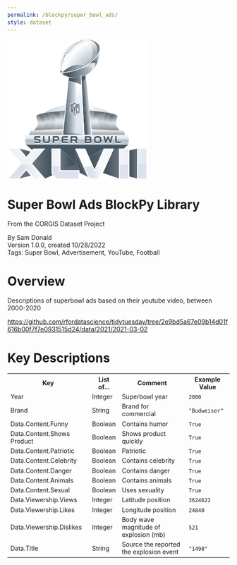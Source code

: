 ```yaml
---
permalink: /blockpy/super_bowl_ads/
style: dataset
---
```


<img class="img-thumbnail float-right"
     src="/images/datasets/super-bowl-ad-icon.png"
     alt="super bowl ads icon"
     role="presentation">

# Super Bowl Ads BlockPy Library

<p class='lead'>From the CORGIS Dataset Project</p>

<span class='text-muted'>By Sam Donald</span><br>
<span class='text-muted'>Version 1.0.0, created 10/28/2022</span><br>
<span class='text-muted'>Tags: Super Bowl, Advertisement, YouTube, Football</span>

# Overview

Descriptions of superbowl ads based on their youtube video, between 2000-2020


<https://github.com/rfordatascience/tidytuesday/tree/2e9bd5a67e09b14d01f616b00f7f7e0931515d24/data/2021/2021-03-02>




# Key Descriptions
    
<table class='table table-condensed table-striped table-bordered table-hover'>
<tr>
    <th class=''>Key</th>
    <th class=''>List of...</th>
    <th class=''>Comment</th>
    <th class=''>Example Value</th>
</tr>

<tr>
    <td>Year</td>
    <td>Integer</td> 
    <td>Superbowl year</td>
    <td><code>2000</code></td>
</tr>

<tr>
    <td>Brand</td>
    <td>String</td> 
    <td>Brand for commercial</td>
    <td><code>"Budweiser"</code></td>
</tr>

<tr>
    <td>Data.Content.Funny</td>
    <td>Boolean</td> 
    <td>Contains humor</td>
    <td><code>True</code></td>
</tr>

<tr>
    <td>Data.Content.Shows Product</td>
    <td>Boolean</td> 
    <td>Shows product quickly</td>
    <td><code>True</code></td>
</tr>

<tr>
    <td>Data.Content.Patriotic</td>
    <td>Boolean</td> 
    <td>Patriotic</td>
    <td><code>True</code></td>
</tr>

<tr>
    <td>Data.Content.Celebrity</td>
    <td>Boolean</td> 
    <td>Contains celebrity</td>
    <td><code>True</code></td>
</tr>

<tr>
    <td>Data.Content.Danger</td>
    <td>Boolean</td> 
    <td>Contains danger</td>
    <td><code>True</code></td>
</tr>

<tr>
    <td>Data.Content.Animals</td>
    <td>Boolean</td> 
    <td>Contains animals</td>
    <td><code>True</code></td>
</tr>

<tr>
    <td>Data.Content.Sexual</td>
    <td>Boolean</td> 
    <td>Uses sexuality</td>
    <td><code>True</code></td>
</tr>

<tr>
    <td>Data.Viewership.Views</td>
    <td>Integer</td> 
    <td>Latitude position</td>
    <td><code>3624622</code></td>
</tr>

<tr>
    <td>Data.Viewership.Likes</td>
    <td>Integer</td> 
    <td>Longitude position</td>
    <td><code>24840</code></td>
</tr>

<tr>
    <td>Data.Viewership.Dislikes</td>
    <td>Integer</td> 
    <td>Body wave magnitude of explosion (mb)</td>
    <td><code>521</code></td>
</tr>

<tr>
    <td>Data.Title</td>
    <td>String</td> 
    <td>Source the reported the explosion event</td>
    <td><code>"1498"</code></td>
</tr>

</table>